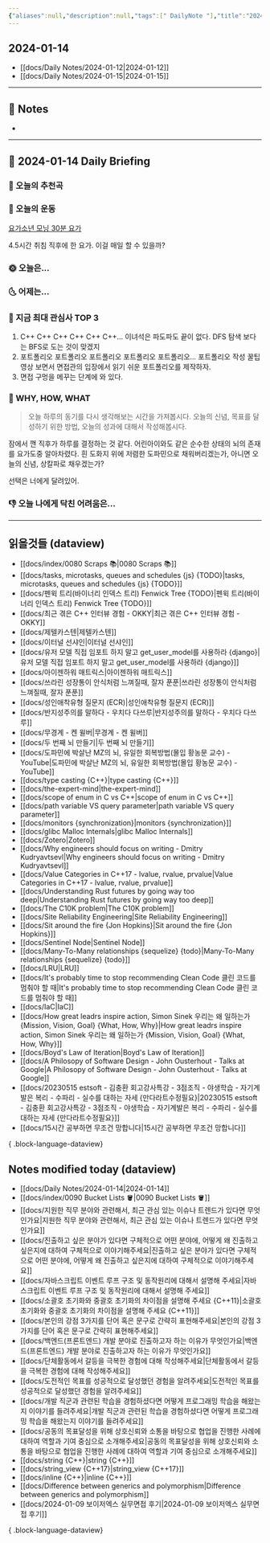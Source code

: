 ```yaml
---
{"aliases":null,"description":null,"tags":[" DailyNote "],"title":"2024-01-14","created":"2024-01-14T10:47:43","updated":"2024-01-14T11:31:58","dg-publish":true,"permalink":"/docs/daily-notes/2024-01-14/","dgPassFrontmatter":true}
---
```



## 2024-01-14

- [[docs/Daily Notes/2024-01-12\|2024-01-12]] 
- [[docs/Daily Notes/2024-01-15\|2024-01-15]]

---

## 📝 Notes

- 


---

## 📅 2024-01-14 Daily Briefing

### 🎵 오늘의 추천곡

### 🏃 오늘의 운동

[요가소년 모닝 30분 요가](https://youtu.be/SlEkHYV8xtU?feature=shared)  
  
4.5시간 취침 직후에 한 요가. 이걸 매일 할 수 있을까?    

### 🌞 오늘은...

### 🌜 어제는...

### 🧠 지금 최대 관심사 TOP 3

1. C++ C++ C++ C++ C++ C++... 이녀석은 파도파도 끝이 없다. DFS 탐색 보다는 BFS로 도는 것이 맞겠지
2. 포트폴리오 포트폴리오 포트폴리오 포트폴리오 포트폴리오... 포트폴리오 작성 꿀팁 영상 보면서 면접관의 입장에서 읽기 쉬운 포트폴리오를 제작하자.
3. 면접 구멍을 메꾸는 단계에 와 있다.

### 🚀 WHY, HOW, WHAT

> 오늘 하루의 동기를 다시 생각해보는 시간을 가져봅시다. 오늘의 신념, 목표를 달성하기 위한 방법, 오늘의 성과에 대해서 작성해봅시다.

잠에서 깬 직후가 하루를 결정하는 것 같다. 어린아이와도 같은 순수한 상태의 뇌의 존재를 요가도중 알아차렸다. 흰 도화지 위에 저렴한 도파민으로 채워버리겠는가, 아니면 오늘의 신념, 상칼파로 채우겠는가?  
  
선택은 너에게 달려있어.

### 👎 오늘 나에게 닥친 어려움은...

---

## 읽을것들 (dataview)

- [[docs/index/0080 Scraps 📚\|0080 Scraps 📚]]
- [[docs/tasks, microtasks, queues and schedules {js} {TODO}\|tasks, microtasks, queues and schedules {js} {TODO}]]
- [[docs/펜윅 트리(바이너리 인덱스 트리) Fenwick Tree {TODO}\|펜윅 트리(바이너리 인덱스 트리) Fenwick Tree {TODO}]]
- [[docs/최근 겪은 C++ 인터뷰 경험 - OKKY\|최근 겪은 C++ 인터뷰 경험 - OKKY]]
- [[docs/제텔카스텐\|제텔카스텐]]
- [[docs/이터널 선샤인\|이터널 선샤인]]
- [[docs/유저 모델 직접 임포트 하지 말고 get_user_model를 사용하라 {django}\|유저 모델 직접 임포트 하지 말고 get_user_model를 사용하라 {django}]]
- [[docs/아이젠하워 매트릭스\|아이젠하워 매트릭스]]
- [[docs/쓰라린 성장통이 안식처럼 느껴질때, 잘자 푼푼\|쓰라린 성장통이 안식처럼 느껴질때, 잘자 푼푼]]
- [[docs/성인애착유형 질문지 (ECR)\|성인애착유형 질문지 (ECR)]]
- [[docs/반지성주의를 말하다 - 우치다 다쓰루\|반지성주의를 말하다 - 우치다 다쓰루]]
- [[docs/무경계 - 켄 윌버\|무경계 - 켄 윌버]]
- [[docs/두 번째 뇌 만들기\|두 번째 뇌 만들기]]
- [[docs/도파민에 박살난 MZ의 뇌, 유일한 회복방법(몰입 황농문 교수) - YouTube\|도파민에 박살난 MZ의 뇌, 유일한 회복방법(몰입 황농문 교수) - YouTube]]
- [[docs/type casting {C++}\|type casting {C++}]]
- [[docs/the-expert-mind\|the-expert-mind]]
- [[docs/scope of enum in C vs C++\|scope of enum in C vs C++]]
- [[docs/path variable VS query parameter\|path variable VS query parameter]]
- [[docs/monitors {synchronization}\|monitors {synchronization}]]
- [[docs/glibc Malloc Internals\|glibc Malloc Internals]]
- [[docs/Zotero\|Zotero]]
- [[docs/Why engineers should focus on writing - Dmitry Kudryavtsevl\|Why engineers should focus on writing - Dmitry Kudryavtsevl]]
- [[docs/Value Categories in C++17 - lvalue, rvalue, prvalue\|Value Categories in C++17 - lvalue, rvalue, prvalue]]
- [[docs/Understanding Rust futures by going way too deep\|Understanding Rust futures by going way too deep]]
- [[docs/The C10K problem\|The C10K problem]]
- [[docs/Site Reliability Engineering\|Site Reliability Engineering]]
- [[docs/Sit around the fire {Jon Hopkins}\|Sit around the fire {Jon Hopkins}]]
- [[docs/Sentinel Node\|Sentinel Node]]
- [[docs/Many-To-Many relationships {sequelize} {todo}\|Many-To-Many relationships {sequelize} {todo}]]
- [[docs/LRU\|LRU]]
- [[docs/It's probably time to stop recommending Clean Code 클린 코드를 멈춰야 할 때\|It's probably time to stop recommending Clean Code 클린 코드를 멈춰야 할 때]]
- [[docs/IaC\|IaC]]
- [[docs/How great leadrs inspire action, Simon Sinek 우리는 왜 일하는가 {Mission, Vision, Goal} {What, How, Why}\|How great leadrs inspire action, Simon Sinek 우리는 왜 일하는가 {Mission, Vision, Goal} {What, How, Why}]]
- [[docs/Boyd's Law of Iteration\|Boyd's Law of Iteration]]
- [[docs/A Philosopy of Software Design - John Ousterhout - Talks at Google\|A Philosopy of Software Design - John Ousterhout - Talks at Google]]
- [[docs/20230515 estsoft - 김충환 회고강사특강 - 3점조직 - 야생학습 - 자기계발은 복리 - 수파리 - 실수를 대하는 자세 {만다라트수정필요}\|20230515 estsoft - 김충환 회고강사특강 - 3점조직 - 야생학습 - 자기계발은 복리 - 수파리 - 실수를 대하는 자세 {만다라트수정필요}]]
- [[docs/15시간 공부하면 무조건 망합니다\|15시간 공부하면 무조건 망합니다]]

{ .block-language-dataview}

## Notes modified today (dataview)

- [[docs/Daily Notes/2024-01-14\|2024-01-14]]
- [[docs/index/0090 Bucket Lists 🪣\|0090 Bucket Lists 🪣]]
- [[docs/지원한 직무 분야와 관련해서, 최근 관심 있는 이슈나 트렌드가 있다면 무엇인가요\|지원한 직무 분야와 관련해서, 최근 관심 있는 이슈나 트렌드가 있다면 무엇인가요]]
- [[docs/진출하고 싶은 분야가 있다면 구체적으로 어떤 분야에, 어떻게 왜 진출하고 싶은지에 대하여 구체적으로 이야기해주세요\|진출하고 싶은 분야가 있다면 구체적으로 어떤 분야에, 어떻게 왜 진출하고 싶은지에 대하여 구체적으로 이야기해주세요]]
- [[docs/자바스크립트 이벤트 루프 구조 및 동작원리에 대해서 설명해 주세요\|자바스크립트 이벤트 루프 구조 및 동작원리에 대해서 설명해 주세요]]
- [[docs/소괄호 초기화와 중괄호 초기화의 차이점을 설명해 주세요 {C++11}\|소괄호 초기화와 중괄호 초기화의 차이점을 설명해 주세요 {C++11}]]
- [[docs/본인의 강점 3가지를 단어 혹은 문구로 간략히 표현해주세요\|본인의 강점 3가지를 단어 혹은 문구로 간략히 표현해주세요]]
- [[docs/백엔드(프론트엔드) 개발 분야로 진출하고자 하는 이유가 무엇인가요\|백엔드(프론트엔드) 개발 분야로 진출하고자 하는 이유가 무엇인가요]]
- [[docs/단체활동에서 갈등을 극복한 경험에 대해 작성해주세요\|단체활동에서 갈등을 극복한 경험에 대해 작성해주세요]]
- [[docs/도전적인 목표를 성공적으로 달성했던 경험을 알려주세요\|도전적인 목표를 성공적으로 달성했던 경험을 알려주세요]]
- [[docs/개발 직군과 관련된 학습을 경험하셨다면 어떻게 프로그래밍 학습을 해왔는지 이야기를 들려주세요\|개발 직군과 관련된 학습을 경험하셨다면 어떻게 프로그래밍 학습을 해왔는지 이야기를 들려주세요]]
- [[docs/공동의 목표달성을 위해 상호신뢰와 소통을 바탕으로 협업을 진행한 사례에 대하여 역할과 기여 중심으로 소개해주세요\|공동의 목표달성을 위해 상호신뢰와 소통을 바탕으로 협업을 진행한 사례에 대하여 역할과 기여 중심으로 소개해주세요]]
- [[docs/string {C++}\|string {C++}]]
- [[docs/string_view {C++17}\|string_view {C++17}]]
- [[docs/inline {C++}\|inline {C++}]]
- [[docs/Difference between generics and polymorphism\|Difference between generics and polymorphism]]
- [[docs/2024-01-09 보이저엑스 실무면접 후기\|2024-01-09 보이저엑스 실무면접 후기]]

{ .block-language-dataview}
